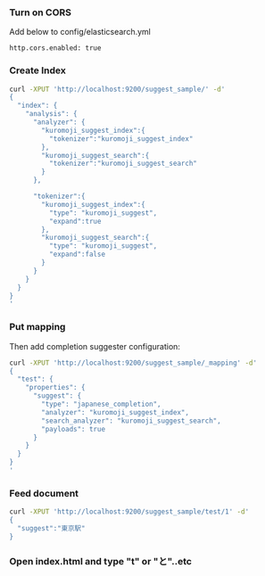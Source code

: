 ### Turn on CORS
Add below to config/elasticsearch.yml
```
http.cors.enabled: true
```

### Create Index
```sh
curl -XPUT 'http://localhost:9200/suggest_sample/' -d'
{
  "index": {
    "analysis": {
      "analyzer": {
        "kuromoji_suggest_index":{
          "tokenizer":"kuromoji_suggest_index"
        },
        "kuromoji_suggest_search":{
          "tokenizer":"kuromoji_suggest_search"
        }
      },

      "tokenizer":{
        "kuromoji_suggest_index":{
          "type": "kuromoji_suggest",
          "expand":true
        },
        "kuromoji_suggest_search":{
          "type": "kuromoji_suggest",
          "expand":false
        }
      }
    }
  }
}
'
```

### Put mapping
Then add completion suggester configuration:
```sh
curl -XPUT 'http://localhost:9200/suggest_sample/_mapping' -d'
{
  "test": {
    "properties": {
      "suggest": {
        "type": "japanese_completion",
        "analyzer": "kuromoji_suggest_index",
        "search_analyzer": "kuromoji_suggest_search",
        "payloads": true
      }
    }
  }
}
'
```

### Feed document
```sh
curl -XPUT 'http://localhost:9200/suggest_sample/test/1' -d'
{
  "suggest":"東京駅"
}
```

### Open index.html and type "t" or "と"..etc
